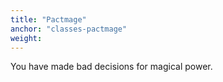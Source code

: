 ```yaml
---
title: "Pactmage"
anchor: "classes-pactmage"
weight:
---
```


You have made bad decisions for magical power.

